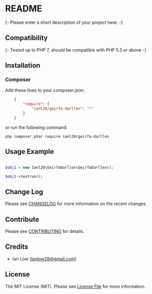 README
======

{- Please enter a short description of your project here. -}

## Compatibility

{- Tested up to PHP 7, should be compatible with PHP 5.3 or above -}

## Installation

### Composer
Add these lines to your composer.json:
```json
    {
        "require": {
            "ianl28/geirfa-darllen": "*"
        }
    }
```
or run the following command:

    php composer.phar require ianl28/geirfa-darllen

## Usage Example

```php

$obj1 = new Ianl28\GeirfaDarllen\GeirfaDarllen();

$obj1->testrun();

```

## Change Log

Please see [CHANGELOG](CHANGELOG.md) for more information on the recent changes.

## Contribute

Please see [CONTRIBUTING](CONTRIBUTING.md) for details.

## Credits

- Ian Low (ianlow28@gmail.com)

## License

The MIT License (MIT). Please see [License File](LICENSE.md) for more information.

